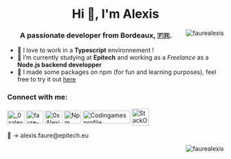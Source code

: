 

<h1 align="center">Hi 👋, I'm Alexis</h1>
<img align="right" src="https://github-readme-stats.vercel.app/api?username=faurealexis&show_icons=true&theme=tokyonight&locale=en&count_private=true" alt="faurealexis" />
<h3 align="center">A passionate developer from Bordeaux, 🇫🇷.</h3>

- 🌱 I love to work in a **Typescript** environnement !
- 🔭 I’m currently studying at **Epitech** and working as a *Freelance* as a **Node.js backend developper**
- 🧩 I made some packages on npm (for fun and learning purposes), feel free to try it out <a href="https://www.npmjs.com/~6ela" target="blank">here</a>

<h3 align="left">Connect with me:</h3>
<p align="left">
<a href="https://twitter.com/_0xalexis" target="blank"><img align="center" src="https://raw.githubusercontent.com/rahuldkjain/github-profile-readme-generator/master/src/images/icons/Social/twitter.svg" alt="_0xalexis" height="30" width="40" /></a>  
  <a href="https://linkedin.com/in/faure-alexis" target="blank"><img align="center" src="https://raw.githubusercontent.com/rahuldkjain/github-profile-readme-generator/master/src/images/icons/Social/linked-in-alt.svg" alt="faure-alexis" height="30" width="40" /></a>
  <a href="https://tryhackme.com/p/0xAlexis" target="blank"><img align="center" src="https://assets.tryhackme.com/img/favicon.png" alt="0xAlexis" height="30" width="40" /></a>  
  <a href="https://www.npmjs.com/~6ela" target="blank"><img align="center" src="https://cdn.worldvectorlogo.com/logos/npm-square-red-1.svg" alt="Npm profile" height="30" width="40"/></a>
  <a href="https://www.codingame.com/profile/a14e0fa0fa8527661fc9f3233e1829220962794" target="blank"><img align="center" src="https://logonoid.com/images/codingame-logo.png" alt="Codingames profile" height="30" width="110"/></a>
  <a href="https://stackoverflow.com/users/19276371/alexis" target="blank"><img align="center" src="https://upload.wikimedia.org/wikipedia/commons/thumb/e/ef/Stack_Overflow_icon.svg/768px-Stack_Overflow_icon.svg.png" alt="StackOverflow profile" height="40" width="40"/></a>
  <p>📧 -> alexis.faure@epitech.eu</p>
</p>
<img align="right" src="https://komarev.com/ghpvc/?username=faurealexis&label=Profile%20views&color=16c313&style=flat" alt="faurealexis" />
